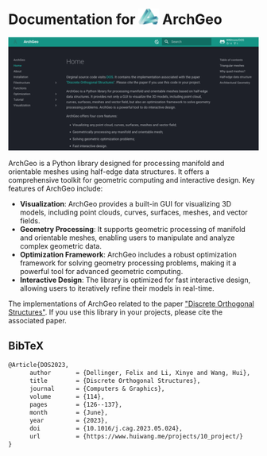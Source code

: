 
# Documentation for ![Alt text](docs/assets/AG_small.png) ArchGeo

<p align="center">
  <a href="https://github.com/WWmore/mkdocs-archgeo/blob/ad15130bcc6e128397c5f4e8e8064decfe801e72/docs/assets/gif.gif" width="80" alt="Documentation for ArchGeo">
  </a>
</p>

![File](docs/assets/archgeo_web.png)

ArchGeo is a Python library designed for processing manifold and orientable meshes using half-edge data structures. It offers a comprehensive toolkit for geometric computing and interactive design. Key features of ArchGeo include:

- **Visualization**: ArchGeo provides a built-in GUI for visualizing 3D models, including point clouds, curves, surfaces, meshes, and vector fields.
- **Geometry Processing**: It supports geometric processing of manifold and orientable meshes, enabling users to manipulate and analyze complex geometric data.
- **Optimization Framework**: ArchGeo includes a robust optimization framework for solving geometry processing problems, making it a powerful tool for advanced geometric computing.
- **Interactive Design**: The library is optimized for fast interactive design, allowing users to iteratively refine their models in real-time.

The implementations of ArchGeo related to the paper ["Discrete Orthogonal Structures"](https://doi.org/10.1016/j.cag.2023.05.024). If you use this library in your projects, please cite the associated paper.

<section class="section" id="BibTeX">
  <div class="container is-max-desktop content">
    <h2 class="title">BibTeX</h2>
    <pre><code>@Article{DOS2023,
      author       = {Dellinger, Felix and Li, Xinye and Wang, Hui},
      title        = {Discrete Orthogonal Structures},
      journal      = {Computers & Graphics},
      volume       = {114},
      pages        = {126--137},
      month        = {June},
      year         = {2023},
      doi          = {10.1016/j.cag.2023.05.024},
      url          = {https://www.huiwang.me/projects/10_project/}
}</code></pre>
  </div>
</section>
